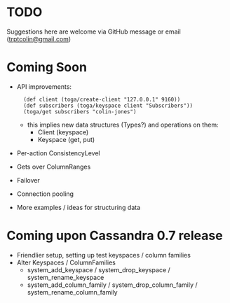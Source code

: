 TODO
======

Suggestions here are welcome via GitHub message or email (trptcolin@gmail.com)

Coming Soon
=====

* API improvements:

        (def client (toga/create-client "127.0.0.1" 9160))
        (def subscribers (toga/keyspace client "Subscribers"))
        (toga/get subscribers "colin-jones")

  * this implies new data structures (Types?) and operations on them:
    * Client (keyspace)
    * Keyspace (get, put)

* Per-action ConsistencyLevel
* Gets over ColumnRanges
* Failover
* Connection pooling
* More examples / ideas for structuring data


Coming upon Cassandra 0.7 release
======

* Friendlier setup, setting up test keyspaces / column families
* Alter Keyspaces / ColumnFamilies
  - system_add_keyspace / system_drop_keyspace / system_rename_keyspace
  - system_add_column_family / system_drop_column_family / system_rename_column_family
